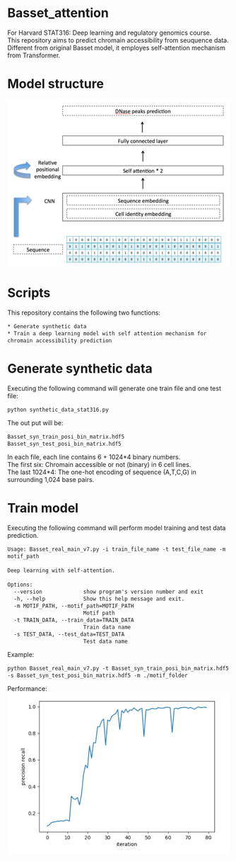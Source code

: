 # Basset_attention

For Harvard STAT316: Deep learning and regulatory genomics course.  
This repository aims to predict chromain accessibility from seuquence data. Different from original Basset model, it employes self-attention mechanism from Transformer.

# Model structure
![model stucture](https://github.com/hyalin1127/Basset_attention/blob/master/Basset_attention_model.png)

# Scripts

This repository contains the following two functions:
```
* Generate synthetic data
* Train a deep learning model with self attention mechanism for chromain accessibility prediction
```

# Generate synthetic data #
Executing the following command will generate one train file and one test file: 
```
python synthetic_data_stat316.py
```
The out put will be:
```
Basset_syn_train_posi_bin_matrix.hdf5   
Basset_syn_test_posi_bin_matrix.hdf5 
```
In each file, each line contains 6 + 1024\*4 binary numbers.  
The first six: Chromain accessible or not (binary) in 6 cell lines.  
The last 1024\*4: The one-hot encoding of sequence (A,T,C,G) in surrounding 1,024 base pairs.

# Train model #
Executing the following command will perform model training and test data prediction.
```
Usage: Basset_real_main_v7.py -i train_file_name -t test_file_name -m motif_path

Deep learning with self-attention.

Options:
  --version             show program's version number and exit
  -h, --help            Show this help message and exit.
  -m MOTIF_PATH, --motif_path=MOTIF_PATH
                        Motif path
  -t TRAIN_DATA, --train_data=TRAIN_DATA
                        Train data name
  -s TEST_DATA, --test_data=TEST_DATA
                        Test data name
```
Example: 
```
python Basset_real_main_v7.py -t Basset_syn_train_posi_bin_matrix.hdf5 -s Basset_syn_test_posi_bin_matrix.hdf5 -m ./motif_folder
```

Performance:
![Precision recall](https://github.com/hyalin1127/Basset_attention/blob/master/Precision_recall.png)
